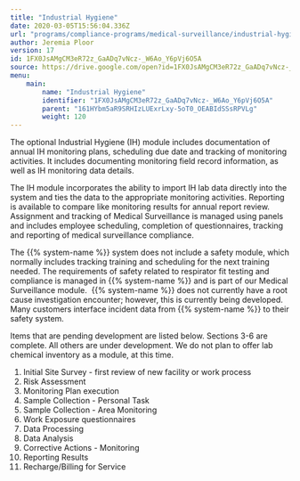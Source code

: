 ```yaml
---
title: "Industrial Hygiene"
date: 2020-03-05T15:56:04.336Z
url: "programs/compliance-programs/medical-surveillance/industrial-hygiene.html"
author: Jeremia Ploor
version: 17
id: 1FX0JsAMgCM3eR72z_GaADq7vNcz-_W6Ao_Y6pVj6O5A
source: https://drive.google.com/open?id=1FX0JsAMgCM3eR72z_GaADq7vNcz-_W6Ao_Y6pVj6O5A
menu:
    main:
        name: "Industrial Hygiene"
        identifier: "1FX0JsAMgCM3eR72z_GaADq7vNcz-_W6Ao_Y6pVj6O5A"
        parent: "161HYbm5aR9SRHIzLUExrLxy-5oT0_OEABIdSSsRPVLg"
        weight: 120
---
```

The optional Industrial Hygiene (IH) module includes documentation of annual IH monitoring plans, scheduling due date and tracking of monitoring activities. It includes documenting monitoring field record information, as well as IH monitoring data details.



The IH module incorporates the ability to import IH lab data directly into the system and ties the data to the appropriate monitoring activities. Reporting is available to compare like monitoring results for annual report review. Assignment and tracking of Medical Surveillance is managed using panels and includes employee scheduling, completion of questionnaires, tracking and reporting of medical surveillance compliance. 



The {{% system-name %}} system does not include a safety module, which normally includes tracking training and scheduling for the next training needed. The requirements of safety related to respirator fit testing and compliance is managed in {{% system-name %}} and is part of our Medical Surveillance module.  {{% system-name %}} does not currently have a root cause investigation encounter; however, this is currently being developed. Many customers interface incident data from {{% system-name %}} to their safety system.



Items that are pending development are listed below. Sections 3-6 are complete. All others are under development. We do not plan to offer lab chemical inventory as a module, at this time.



1. Initial Site Survey - first review of new facility or work process
2. Risk Assessment
3. Monitoring Plan execution
4. Sample Collection - Personal Task
5. Sample Collection - Area Monitoring
6. Work Exposure questionnaires
7. Data Processing
8. Data Analysis
9. Corrective Actions - Monitoring
10. Reporting Results
11. Recharge/Billing for Service
